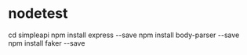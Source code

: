 # nodetest

cd simpleapi
npm install express --save
npm install body-parser --save
npm install faker --save
